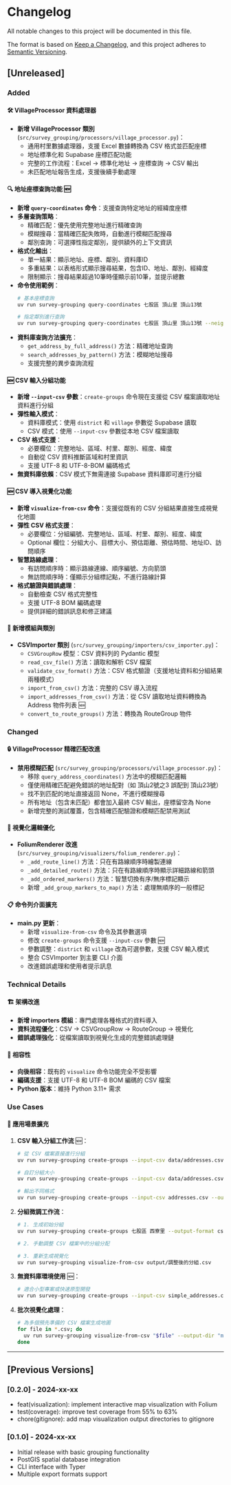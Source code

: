 # Changelog

All notable changes to this project will be documented in this file.

The format is based on [Keep a Changelog](https://keepachangelog.com/en/1.0.0/),
and this project adheres to [Semantic Versioning](https://semver.org/spec/v2.0.0.html).

## [Unreleased]

### Added

#### 🛠️ VillageProcessor 資料處理器
- **新增 VillageProcessor 類別** (`src/survey_grouping/processors/village_processor.py`)：
  - 通用村里數據處理器，支援 Excel 數據轉換為 CSV 格式並匹配座標
  - 地址標準化和 Supabase 座標匹配功能
  - 完整的工作流程：Excel → 標準化地址 → 座標查詢 → CSV 輸出
  - 未匹配地址報告生成，支援後續手動處理

#### 🔍 地址座標查詢功能 🆕
- **新增 `query-coordinates` 命令**：支援查詢特定地址的經緯度座標
- **多層查詢策略**：
  - 精確匹配：優先使用完整地址進行精確查詢
  - 模糊搜尋：當精確匹配失敗時，自動進行模糊匹配搜尋
  - 鄰別查詢：可選擇性指定鄰別，提供額外的上下文資訊
- **格式化輸出**：
  - 單一結果：顯示地址、座標、鄰別、資料庫ID
  - 多重結果：以表格形式顯示搜尋結果，包含ID、地址、鄰別、經緯度
  - 限制顯示：搜尋結果超過10筆時僅顯示前10筆，並提示總數
- **命令使用範例**：
  ```bash
  # 基本座標查詢
  uv run survey-grouping query-coordinates 七股區 頂山里 頂山13號
  
  # 指定鄰別進行查詢
  uv run survey-grouping query-coordinates 七股區 頂山里 頂山13號 --neighborhood 1
  ```
- **資料庫查詢方法擴充**：
  - `get_address_by_full_address()` 方法：精確地址查詢
  - `search_addresses_by_pattern()` 方法：模糊地址搜尋
  - 支援完整的異步查詢流程

#### 🆕 CSV 輸入分組功能
- **新增 `--input-csv` 參數**：`create-groups` 命令現在支援從 CSV 檔案讀取地址資料進行分組
- **彈性輸入模式**：
  - 資料庫模式：使用 `district` 和 `village` 參數從 Supabase 讀取
  - CSV 模式：使用 `--input-csv` 參數從本地 CSV 檔案讀取
- **CSV 格式支援**：
  - 必要欄位：完整地址、區域、村里、鄰別、經度、緯度
  - 自動從 CSV 資料推斷區域和村里資訊
  - 支援 UTF-8 和 UTF-8-BOM 編碼格式
- **無資料庫依賴**：CSV 模式下無需連接 Supabase 資料庫即可進行分組

#### 🆕 CSV 導入視覺化功能
- **新增 `visualize-from-csv` 命令**：支援從既有的 CSV 分組結果直接生成視覺化地圖
- **彈性 CSV 格式支援**：
  - 必要欄位：分組編號、完整地址、區域、村里、鄰別、經度、緯度
  - Optional 欄位：分組大小、目標大小、預估距離、預估時間、地址ID、訪問順序
- **智慧路線處理**：
  - 有訪問順序時：顯示路線連線、順序編號、方向箭頭
  - 無訪問順序時：僅顯示分組標記點，不進行路線計算
- **格式驗證與錯誤處理**：
  - 自動檢查 CSV 格式完整性
  - 支援 UTF-8 BOM 編碼處理
  - 提供詳細的錯誤訊息和修正建議

#### 🔧 新增模組與類別
- **CSVImporter 類別** (`src/survey_grouping/importers/csv_importer.py`)：
  - `CSVGroupRow` 模型：CSV 資料列的 Pydantic 模型
  - `read_csv_file()` 方法：讀取和解析 CSV 檔案
  - `validate_csv_format()` 方法：CSV 格式驗證（支援地址資料和分組結果兩種模式）
  - `import_from_csv()` 方法：完整的 CSV 導入流程
  - `import_addresses_from_csv()` 方法：從 CSV 讀取地址資料轉換為 Address 物件列表 🆕
  - `convert_to_route_groups()` 方法：轉換為 RouteGroup 物件

### Changed

#### 🔒 VillageProcessor 精確匹配改進
- **禁用模糊匹配** (`src/survey_grouping/processors/village_processor.py`)：
  - 移除 `query_address_coordinates()` 方法中的模糊匹配邏輯
  - 僅使用精確匹配避免錯誤的地址配對（如 頂山2號之3 誤配到 頂山23號）
  - 找不到匹配的地址直接返回 None，不進行模糊搜尋
  - 所有地址（包含未匹配）都會加入最終 CSV 輸出，座標留空為 None
  - 新增完整的測試覆蓋，包含精確匹配驗證和模糊匹配禁用測試

#### 🎨 視覺化邏輯優化
- **FoliumRenderer 改進** (`src/survey_grouping/visualizers/folium_renderer.py`)：
  - `_add_route_line()` 方法：只在有路線順序時繪製連線
  - `_add_detailed_route()` 方法：只在有路線順序時顯示詳細路線和箭頭
  - `_add_ordered_markers()` 方法：智慧切換有序/無序標記顯示
  - 新增 `_add_group_markers_to_map()` 方法：處理無順序的一般標記

#### 📋 命令列介面擴充
- **main.py 更新**：
  - 新增 `visualize-from-csv` 命令及其參數選項
  - 修改 `create-groups` 命令支援 `--input-csv` 參數 🆕
  - 參數調整：`district` 和 `village` 改為可選參數，支援 CSV 輸入模式
  - 整合 CSVImporter 到主要 CLI 介面
  - 改進錯誤處理和使用者提示訊息

### Technical Details

#### 🏗️ 架構改進
- **新增 importers 模組**：專門處理各種格式的資料導入
- **資料流程優化**：CSV → CSVGroupRow → RouteGroup → 視覺化
- **錯誤處理強化**：從檔案讀取到視覺化生成的完整錯誤處理鏈

#### 🧪 相容性
- **向後相容**：既有的 `visualize` 命令功能完全不受影響
- **編碼支援**：支援 UTF-8 和 UTF-8 BOM 編碼的 CSV 檔案
- **Python 版本**：維持 Python 3.11+ 需求

### Use Cases

#### 🎯 應用場景擴充
1. **CSV 輸入分組工作流** 🆕：
   ```bash
   # 從 CSV 檔案直接進行分組
   uv run survey-grouping create-groups --input-csv data/addresses.csv --output-file result.csv
   
   # 自訂分組大小
   uv run survey-grouping create-groups --input-csv data/addresses.csv --target-size 30
   
   # 輸出不同格式
   uv run survey-grouping create-groups --input-csv addresses.csv --output-format excel
   ```

2. **分組微調工作流**：
   ```bash
   # 1. 生成初始分組
   uv run survey-grouping create-groups 七股區 西寮里 --output-format csv
   
   # 2. 手動調整 CSV 檔案中的分組分配
   
   # 3. 重新生成視覺化
   uv run survey-grouping visualize-from-csv output/調整後的分組.csv
   ```

3. **無資料庫環境使用** 🆕：
   ```bash
   # 適合小型專案或快速原型開發
   uv run survey-grouping create-groups --input-csv simple_addresses.csv
   ```

4. **批次視覺化處理**：
   ```bash
   # 為多個預先準備的 CSV 檔案生成地圖
   for file in *.csv; do
     uv run survey-grouping visualize-from-csv "$file" --output-dir "maps_$(basename "$file" .csv)"
   done
   ```

---

## [Previous Versions]

### [0.2.0] - 2024-xx-xx
- feat(visualization): implement interactive map visualization with Folium
- test(coverage): improve test coverage from 55% to 63%
- chore(gitignore): add map visualization output directories to gitignore

### [0.1.0] - 2024-xx-xx
- Initial release with basic grouping functionality
- PostGIS spatial database integration
- CLI interface with Typer
- Multiple export formats support